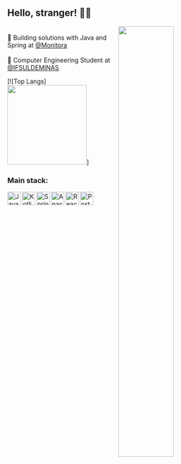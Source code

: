 ## Hello, stranger! 🐱‍👤

<img align="right" width="50%" src="http://cdn.lowgif.com/full/0cdbe2e378c7871e-.gif"/>

<br/>💼 Building solutions with Java and Spring at [@Monitora](https://www.monitoratec.com.br/en) <br/>
<br/>🚀 Computer Engineering Student at [@IFSULDEMINAS](https://portal.pcs.ifsuldeminas.edu.br/cursos-superiores/bacharelado/engenharia-da-computacao) <br/>

[![Top Langs]<img height="180em" src="https://github-readme-stats.vercel.app/api/top-langs/?username=oamaraldev&layout=compact&langs_count=7&theme=dracula"/>]

### Main stack:

<p>
   <img align="left" alt="Java" width="30px" src="https://user-images.githubusercontent.com/32443720/112219266-83441600-8c03-11eb-86db-9a02da9ea3ef.png"/>
   <img align="left" alt="Kotlin" width="30px" src="https://upload.wikimedia.org/wikipedia/commons/7/74/Kotlin_Icon.png"/>
   <img align="left" alt="Spring Boot" width="30px" src="https://devkico.itexto.com.br/wp-content/uploads/2014/08/spring-boot-project-logo.png"/>
   <img align="left" alt="Apache Kafka" width="30px" src="https://cdn.icon-icons.com/icons2/2248/PNG/512/apache_kafka_icon_138937.png" />
   <img align="left" alt="React.js" width="30px" src="https://appmasters.io/static/react-47ce6e77f039020ee2e76a10c1e988e9.png" />
   <img align="left" alt="PostgreSQL" width="30px" src="https://upload.wikimedia.org/wikipedia/commons/thumb/2/29/Postgresql_elephant.svg/1200px-Postgresql_elephant.svg.png" />
</p>
